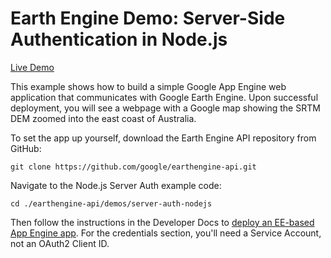 # Earth Engine Demo: Server-Side Authentication in Node.js

[Live Demo](https://server-auth-nodejs-dot-ee-demos.appspot.com/)

This example shows how to build a simple Google App Engine web application that
communicates with Google Earth Engine.  Upon successful deployment, you will see
a webpage with a Google map showing the SRTM DEM zoomed into the east coast of
Australia.

To set the app up yourself, download the Earth Engine API repository from
GitHub:

```
git clone https://github.com/google/earthengine-api.git
```

Navigate to the Node.js Server Auth example code:

```
cd ./earthengine-api/demos/server-auth-nodejs
```

Then follow the instructions in the Developer Docs to
[deploy an EE-based App Engine app](
    https://developers.google.com/earth-engine/app_engine_intro#deploying-app-engine-apps-with-earth-engine).
For the credentials section, you'll need a Service Account, not an OAuth2 Client
ID.
